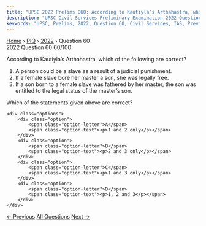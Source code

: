 ```yaml
---
title: "UPSC 2022 Prelims Q60: According to Kautiyla’s Arthahastra, which of the following..."
description: "UPSC Civil Services Preliminary Examination 2022 Question 60 with options and answer"
keywords: "UPSC, Prelims, 2022, Question 60, Civil Services, IAS, Previous Year Questions"
---
```


<nav class="breadcrumb">
    <a href="../../">Home</a>
    <span>›</span>
    <a href="../">PIQ</a>
    <span>›</span>
    <a href="./">2022</a>
    <span>›</span>
    <span>Question 60</span>
</nav>

<div class="question-header">
    <div class="question-meta">
        <span class="year-badge">2022</span>
        <span class="question-number">Question 60</span>
        <span class="progress">60/100</span>
    </div>
    <div class="progress-bar">
        <div class="progress-fill" style="width: 60.0%"></div>
    </div>
</div>

<div class="question-content">
    <div class="question-text">
        <p>According to Kautiyla’s Arthahastra, which of the following are correct?</p>
<ol>
<li>A person could be a slave as a result of a judicial punishment.</li>
<li>If a female slave bore her master a son, she was legally free.</li>
<li>If a son born to a female slave was fathered by her master, the son was entitled to the legal status of the master’s son.</li>
</ol>
<p>Which of the statements given above are correct?</p>
    </div>
    
    <div class="options">
        <div class="option">
            <span class="option-letter">A</span>
            <span class="option-text"><p>1 and 2 only</p></span>
        </div>
        <div class="option">
            <span class="option-letter">B</span>
            <span class="option-text"><p>2 and 3 only</p></span>
        </div>
        <div class="option">
            <span class="option-letter">C</span>
            <span class="option-text"><p>1 and 3 only</p></span>
        </div>
        <div class="option">
            <span class="option-letter">D</span>
            <span class="option-text"><p>1, 2 and 3</p></span>
        </div>
    </div>
</div>

<div class="question-nav">
    <a href="../q059-with-reference-to-indian-history-consider-the-foll/" class="nav-btn prev">← Previous</a>
    <a href="../" class="nav-btn center">All Questions</a>
    <a href="../q061-consider-the-following-statements-1-tight-monetary/" class="nav-btn next">Next →</a>
</div>
